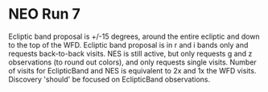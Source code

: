 # NEO Run 7

Ecliptic band proposal is +/-15 degrees, around the entire ecliptic and down to the top of the WFD.
Ecliptic band proposal is in r and i bands only and requests back-to-back visits.
NES is still active, but only requests g and z observations (to round out colors), and only requests single visits.
Number of visits for EclipticBand and NES is equivalent to 2x and 1x the WFD visits.
Discovery 'should' be focused on EclipticBand observations.
